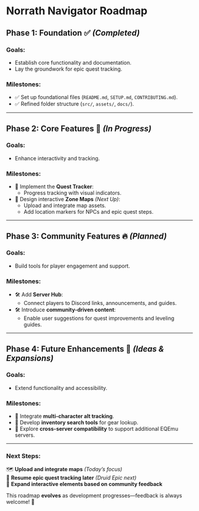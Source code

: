 # Norrath Navigator Roadmap  

## **Phase 1: Foundation** ✅ *(Completed)*  
### Goals:  
- Establish core functionality and documentation.  
- Lay the groundwork for epic quest tracking.  
### Milestones:  
- ✅ Set up foundational files (`README.md`, `SETUP.md`, `CONTRIBUTING.md`).  
- ✅ Refined folder structure (`src/`, `assets/`, `docs/`).  

---  

## **Phase 2: Core Features** 🚀 *(In Progress)*  
### Goals:  
- Enhance interactivity and tracking.  
### Milestones:  
- 🚀 Implement the **Quest Tracker**:  
  - Progress tracking with visual indicators.  
- 🚀 Design interactive **Zone Maps** *(Next Up)*:  
  - Upload and integrate map assets.  
  - Add location markers for NPCs and epic quest steps.  

---  

## **Phase 3: Community Features** 🔥 *(Planned)*  
### Goals:  
- Build tools for player engagement and support.  
### Milestones:  
- 🛠 Add **Server Hub**:  
  - Connect players to Discord links, announcements, and guides.  
- 🛠 Introduce **community-driven content**:  
  - Enable user suggestions for quest improvements and leveling guides.  

---  

## **Phase 4: Future Enhancements** 🌌 *(Ideas & Expansions)*  
### Goals:  
- Extend functionality and accessibility.  
### Milestones:  
- 🌌 Integrate **multi-character alt tracking**.  
- 🌌 Develop **inventory search tools** for gear lookup.  
- 🌌 Explore **cross-server compatibility** to support additional EQEmu servers.  

---  

### **Next Steps:**  
🗺 **Upload and integrate maps** *(Today’s focus)*  
📜 **Resume epic quest tracking later** *(Druid Epic next)*  
🔧 **Expand interactive elements based on community feedback**  

This roadmap **evolves** as development progresses—feedback is always welcome! 🚀  
